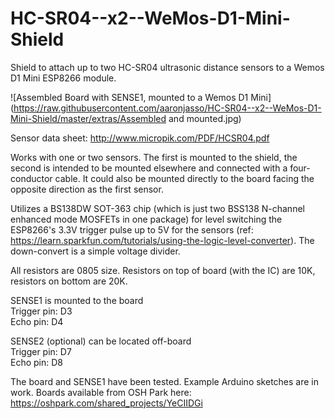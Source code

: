# HC-SR04--x2--WeMos-D1-Mini-Shield
Shield to attach up to two HC-SR04 ultrasonic distance sensors to a Wemos D1 Mini ESP8266 module.

![Assembled Board with SENSE1, mounted to a Wemos D1 Mini](https://raw.githubusercontent.com/aaronjasso/HC-SR04--x2--WeMos-D1-Mini-Shield/master/extras/Assembled and mounted.jpg)

Sensor data sheet:  http://www.micropik.com/PDF/HCSR04.pdf

Works with one or two sensors. The first is mounted to the shield, the second is intended to be mounted elsewhere and connected with a four-conductor cable. It could also be mounted directly to the board facing the opposite direction as the first sensor.

Utilizes a BS138DW SOT-363 chip (which is just two BSS138 N-channel enhanced mode MOSFETs in one package) for level switching the ESP8266's 3.3V trigger pulse up to 5V for the sensors (ref: https://learn.sparkfun.com/tutorials/using-the-logic-level-converter). The down-convert is a simple voltage divider.

All resistors are 0805 size. Resistors on top of board (with the IC) are 10K, resistors on bottom are 20K.

SENSE1 is mounted to the board  
Trigger pin:  D3  
Echo pin:  D4

SENSE2 (optional) can be located off-board  
Trigger pin:  D7  
Echo pin:  D8

The board and SENSE1 have been tested. Example Arduino sketches are in work. Boards available from OSH Park here: https://oshpark.com/shared_projects/YeCIIDGi
